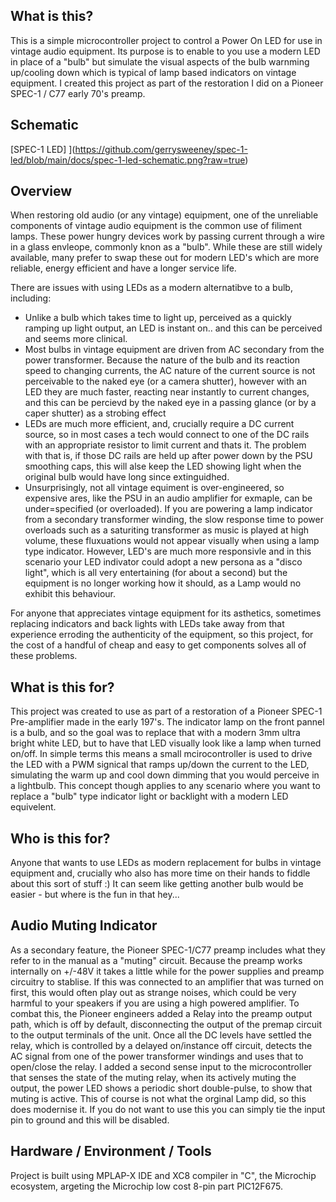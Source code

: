 ## What is this?
This is a simple microcontroller project to control a Power On LED for use in vintage audio equipment. 
Its purpose is to enable to you use a modern LED in place of a "bulb" but simulate the visual aspects
of the bulb warnming up/cooling down which is typical of lamp based indicators on vintage equipment. 
I created this project as part of the restoration I did on a Pioneer SPEC-1 / C77 early 70's preamp. 

## Schematic
[SPEC-1 LED] ](https://github.com/gerrysweeney/spec-1-led/blob/main/docs/spec-1-led-schematic.png?raw=true)

## Overview

When restoring old audio (or any vintage) equipment, one of the unreliable components of vintage 
audio equipment is the common use of filiment lamps.  These power hungry devices work by passing 
current through a wire in a glass envleope, commonly knon as a "bulb".  While these are still 
widely available, many prefer to swap these out for modern LED's which are more reliable, energy
efficient and have a longer service life.

There are issues with using LEDs as a modern alternatibve to a bulb, including: 

- Unlike a bulb which takes time to light up, perceived as a quickly ramping up light 
  output, an LED is instant on.. and this can be perceived and seems more clinical.
- Most bulbs in vintage equipment are driven from AC secondary from the power transformer.
  Because the nature of the bulb and its reaction speed to changing currents, the AC nature of the
  current source is not perceivable to the naked eye (or a camera shutter), however with an LED 
  they are much faster, reacting near instantly to current changes, and this can be percievd by
  the naked eye in a passing glance (or by a caper shutter) as a strobing effect
- LEDs are much more efficient, and, crucially require a DC current source, so in most cases a
  tech would connect to one of the DC rails with an appropriate resistor to limit current and
  thats it.  The problem with that is, if those DC rails are held up after power down by the
  PSU smoothing caps, this will alse keep the LED showing light when the original bulb would have
  long since extinguidhed.
- Unsurprisingly, not all vintage equiment is over-engineered, so expensive ares, like the PSU
  in an audio amplifier for exmaple, can be under=specified (or overloaded).  If you are powering
  a lamp indicator from a secondary transformer winding, the slow response time to power overloads
  such as a saturiting transformer as music is played at high volume, these fluxuations would not
  appear visually when using a lamp type indicator. However, LED's are much more responsivle and
  in this scenario your LED indivator could adopt a new persona as a "disco light", which is all
  very entertaining (for about a second) but the equipment is no longer working how it should,
  as a Lamp would no exhibit this behaviour. 

For anyone that appreciates vintage equipment for its asthetics, sometimes replacing indicators
and back lights with LEDs take away from that experience erroding the authenticity of the 
equipment, so this project, for the cost of a handful of cheap and easy to get components
solves all of these problems. 

## What is this for?

This project was created to use as part of a restoration of a Pioneer SPEC-1 Pre-amplifier made
in the early 197's. The indicator lamp on the front pannel is a bulb, and so the goal was to 
replace that with a modern 3mm ultra bright white LED, but to have that LED visually look like
a lamp when turned on/off.  In simple terms this means a small mcirocontroller is used to drive
the LED with a PWM signical that ramps up/down the current to the LED, simulating the warm up
and cool down dimming that you would perceive in a lightbulb.  This concept though applies 
to any scenario where you want to replace a "bulb" type indicator light or backlight with a 
modern LED equivelent. 

## Who is this for?

Anyone that wants to use LEDs as modern replacement for bulbs in vintage equipment and, crucially
who also has more time on their hands to fiddle about this sort of stuff :)  It can seem like
getting another bulb would be easier - but where is the fun in that hey...

## Audio Muting Indicator 

As a secondary feature, the Pioneer SPEC-1/C77 preamp includes what they refer to in the manual
as a "muting" circuit.  Because the preamp works internally on +/-48V it takes a little while for
the power supplies and preamp circuitry to stablise.  If this was connected to an amplifier that
was turned on first, this would often play out as strange noises, which could be very harmful
to your speakers if you are using a high powered amplifier.  To combat this, the Pioneer engineers
added a Relay into the preamp output path, which is off by default, disconnecting the output
of the premap circuit to the output terminals of the unit.  Once all the DC levels have settled
the relay, which is controlled by a delayed on/instance off circuit, detects the AC signal from
one of the power transformer windings and uses that to open/close the relay.  I added a second 
sense input to the microcontroller that senses the state of the muting relay, when its actively
muting the output, the power LED shows a periodic short double-pulse, to show that muting is
active.  This of course is not what the orginal Lamp did, so this does modernise it.  If you do 
not want to use this you can simply tie the input pin to ground and this will be disabled. 

## Hardware / Environment / Tools

Project is built using MPLAP-X IDE and XC8 compiler in "C", the Microchip ecosystem, argeting 
the Microchip low cost 8-pin part PIC12F675.
